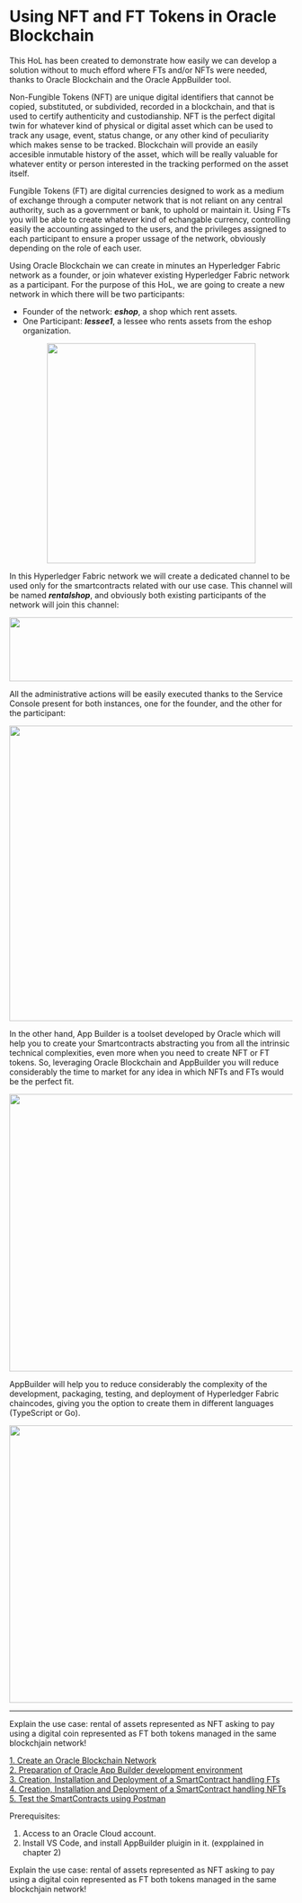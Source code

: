 # Using NFT and FT Tokens in Oracle Blockchain
This HoL has been created to demonstrate how easily we can develop a solution without to much efford where FTs and/or NFTs were needed, thanks to Oracle Blockchain and the Oracle AppBuilder tool.

Non-Fungible Tokens (NFT) are unique digital identifiers that cannot be copied, substituted, or subdivided, recorded in a blockchain, and that is used to certify authenticity and custodianship. NFT is the perfect digital twin for whatever kind of physical or digital asset which can be used to track any usage, event, status change, or any other kind of peculiarity which makes sense to be tracked. Blockchain will provide an easily accesible inmutable history of the asset, which will be really valuable for whatever entity or person interested in the tracking performed on the asset itself.

Fungible Tokens (FT) are digital currencies designed to work as a medium of exchange through a computer network that is not reliant on any central authority, such as a government or bank, to uphold or maintain it. Using FTs you will be able to create whatever kind of echangable currency, controlling easily the accounting assinged to the users, and the privileges assigned to each participant to ensure a proper ussage of the network, obviously depending on the role of each user. 

Using Oracle Blockchain we can create in minutes an Hyperledger Fabric network as a founder, or join whatever existing Hyperledger Fabric network as a participant. For the purpose of this HoL, we are going to create a new network in which there will be two participants:
- Founder of the network: ***eshop***, a shop which rent assets.
- One Participant: ***lessee1***, a lessee who rents assets from the eshop organization.

<p align="center">
<img width="371" height="392" src="https://github.com/jvillenap/Using-NFT-and-FT-Tokens-in-Oracle-Blockchain/blob/main/images/0-intro-2-1.png"/>
</p>

In this Hyperledger Fabric network we will create a dedicated channel to be used only for the smartcontracts related with our use case. This channel will be named ***rentalshop***, and obviously both existing participants of the network will join this channel:

<p align="center">
<img width="719" height="114" src="https://github.com/jvillenap/Using-NFT-and-FT-Tokens-in-Oracle-Blockchain/blob/main/images/0-intro-2-2.png"/>
</p>

All the administrative actions will be easily executed thanks to the Service Console present for both instances, one for the founder, and the other for the participant:

<p align="center">
<img width="994" height="526" src="https://github.com/jvillenap/Using-NFT-and-FT-Tokens-in-Oracle-Blockchain/blob/main/images/0-intro-2-3.png"/>
</p>


In the other hand, App Builder is a toolset developed by Oracle which will help you to create your Smartcontracts abstracting you from all the intrinsic technical complexities, even more when you need to create NFT or FT tokens. So, leveraging Oracle Blockchain and AppBuilder you will reduce considerably the time to market for any idea in which NFTs and FTs would be the perfect fit.

<p align="center">
<img width="791" height="494" src="https://github.com/jvillenap/Using-NFT-and-FT-Tokens-in-Oracle-Blockchain/blob/main/images/0-intro-2-4.png"/>
</p>

AppBuilder will help you to reduce considerably the complexity of the development, packaging, testing, and deployment of Hyperledger Fabric chaincodes, giving you the option to create them in different languages (TypeScript or Go).

<p align="center">
<img width="791" height="494" src="https://github.com/jvillenap/Using-NFT-and-FT-Tokens-in-Oracle-Blockchain/blob/main/images/0-intro-2-5.png"/>
</p>




******************************************************************






Explain the use case:
rental of assets represented as NFT asking to pay using a digital coin represented as FT both tokens managed in the same blockchjain network!


[1. Create an Oracle Blockchain Network](../../blob/main/01-Create-The-Network/README.md)  
[2. Preparation of Oracle App Builder development environment](../../blob/main/02-Prepare-Dev-Environment/README.md)  
[3. Creation, Installation and Deployment of a SmartContract handling FTs](../../blob/main/03-Creation-and-Deployment-of-an-FT-SmartContract/README.md)  
[4. Creation, Installation and Deployment of a SmartContract handling NFTs](../../blob/main/04-Creation-and-Deployment-of-an-NFT-SmartContract/README.md)  
[5. Test the SmartContracts using Postman](../../blob/main/05-Test-Smartcontract-Using-Postman/README.md)  






Prerequisites:
1. Access to an Oracle Cloud account.
2. Install VS Code, and install AppBuilder pluigin in it. (expplained in chapter 2)


Explain the use case:
rental of assets represented as NFT asking to pay using a digital coin represented as FT both tokens managed in the same blockchjain network!


